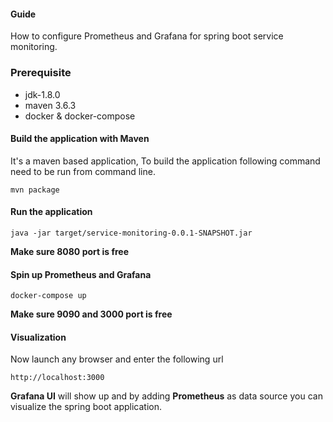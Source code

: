 #### Guide
How to configure Prometheus and Grafana for spring boot service monitoring. 


### Prerequisite
* jdk-1.8.0
* maven 3.6.3
* docker & docker-compose

#### Build the application with Maven
It's a maven based application, To build the application following command need to be run from command line.

```
mvn package
```

#### Run the application

```aidl
java -jar target/service-monitoring-0.0.1-SNAPSHOT.jar
```
**Make sure 8080 port is free**
#### Spin up Prometheus and Grafana

```
docker-compose up 
```


**Make sure 9090 and 3000 port is free**

#### Visualization
Now launch any browser and enter the following url

```
http://localhost:3000
```
**Grafana UI** will show up and by adding **Prometheus** as data source you can visualize the spring boot application.
